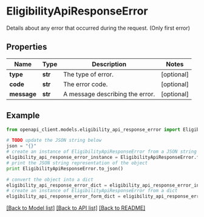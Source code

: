 # EligibilityApiResponseError

Details about any error that occurred during the request. (Only first error)

## Properties
Name | Type | Description | Notes
------------ | ------------- | ------------- | -------------
**type** | **str** | The type of error. | [optional] 
**code** | **str** | The error code. | [optional] 
**message** | **str** | A message describing the error. | [optional] 

## Example

```python
from openapi_client.models.eligibility_api_response_error import EligibilityApiResponseError

# TODO update the JSON string below
json = "{}"
# create an instance of EligibilityApiResponseError from a JSON string
eligibility_api_response_error_instance = EligibilityApiResponseError.from_json(json)
# print the JSON string representation of the object
print EligibilityApiResponseError.to_json()

# convert the object into a dict
eligibility_api_response_error_dict = eligibility_api_response_error_instance.to_dict()
# create an instance of EligibilityApiResponseError from a dict
eligibility_api_response_error_form_dict = eligibility_api_response_error.from_dict(eligibility_api_response_error_dict)
```
[[Back to Model list]](../README.md#documentation-for-models) [[Back to API list]](../README.md#documentation-for-api-endpoints) [[Back to README]](../README.md)


